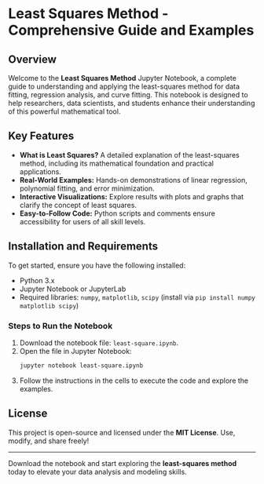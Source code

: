 
# Least Squares Method - Comprehensive Guide and Examples

## Overview

Welcome to the **Least Squares Method** Jupyter Notebook, a complete guide to understanding and applying the least-squares method for data fitting, regression analysis, and curve fitting. This notebook is designed to help researchers, data scientists, and students enhance their understanding of this powerful mathematical tool.

## Key Features

- **What is Least Squares?** A detailed explanation of the least-squares method, including its mathematical foundation and practical applications.
- **Real-World Examples:** Hands-on demonstrations of linear regression, polynomial fitting, and error minimization.
- **Interactive Visualizations:** Explore results with plots and graphs that clarify the concept of least squares.
- **Easy-to-Follow Code:** Python scripts and comments ensure accessibility for users of all skill levels.


## Installation and Requirements

To get started, ensure you have the following installed:

- Python 3.x
- Jupyter Notebook or JupyterLab
- Required libraries: `numpy`, `matplotlib`, `scipy` (install via `pip install numpy matplotlib scipy`)

### Steps to Run the Notebook

1. Download the notebook file: `least-square.ipynb`.
2. Open the file in Jupyter Notebook:
   ```bash
   jupyter notebook least-square.ipynb
   ```
3. Follow the instructions in the cells to execute the code and explore the examples.

## License

This project is open-source and licensed under the **MIT License**. Use, modify, and share freely!

--- 

Download the notebook and start exploring the **least-squares method** today to elevate your data analysis and modeling skills.
